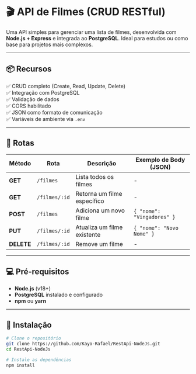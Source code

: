 # 🎬 API de Filmes (CRUD RESTful)

Uma API simples para gerenciar uma lista de filmes, desenvolvida com **Node.js + Express** e integrada ao **PostgreSQL**. Ideal para estudos ou como base para projetos mais complexos.

---

## 📦 Recursos

✅ CRUD completo (Create, Read, Update, Delete)  
✅ Integração com PostgreSQL  
✅ Validação de dados  
✅ CORS habilitado  
✅ JSON como formato de comunicação  
✅ Variáveis de ambiente via `.env`  

---

## 🚀 Rotas

| Método  | Rota         | Descrição                    | Exemplo de Body (JSON) |
|---------|-------------|------------------------------|-------------------------|
| **GET**    | `/filmes`       | Lista todos os filmes           | - |
| **GET**    | `/filmes/:id`   | Retorna um filme específico     | - |
| **POST**   | `/filmes`       | Adiciona um novo filme          | `{ "nome": "Vingadores" }` |
| **PUT**    | `/filmes/:id`   | Atualiza um filme existente     | `{ "nome": "Novo Nome" }` |
| **DELETE** | `/filmes/:id`   | Remove um filme                | - |

---

## 💻 Pré-requisitos

- **Node.js** (v18+)
- **PostgreSQL** instalado e configurado
- **npm** ou **yarn**

---

## 🔧 Instalação

```sh
# Clone o repositório
git clone https://github.com/Kayo-Rafael/RestApi-NodeJs.git
cd RestApi-NodeJs

# Instale as dependências
npm install

